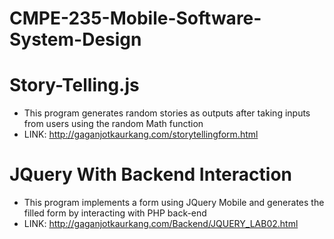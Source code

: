 # CMPE-235-Mobile-Software-System-Design

# Story-Telling.js
- This program generates random stories as outputs after taking inputs from users using the random Math function
- LINK: http://gaganjotkaurkang.com/storytellingform.html

# JQuery With Backend Interaction
- This program implements a form using JQuery Mobile and generates the filled form by interacting with PHP back-end
- LINK:  http://gaganjotkaurkang.com/Backend/JQUERY_LAB02.html

